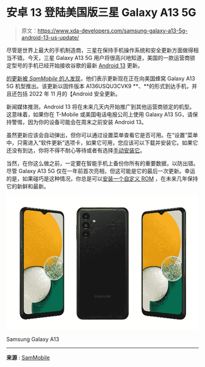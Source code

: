 # 安卓 13 登陆美国版三星 Galaxy A13 5G

> 原文：<https://www.xda-developers.com/samsung-galaxy-a13-5g-android-13-us-update/>

尽管是世界上最大的手机制造商，三星在保持手机操作系统和安全更新方面做得相当不错。今天，三星 Galaxy A13 5G 用户将很高兴地知道，美国的一款运营商锁定型号的手机已经开始接收谷歌的最新 [Android 13](https://www.xda-developers.com/android-13/) 更新。

[的更新被 *SamMobile* 的人发现](https://www.sammobile.com/news/galaxy-a13-5g-android-13-update-usa/)，他们表示更新现在正在向美国蜂窝 Galaxy A13 5G 机型推出。该更新以固件版本 A136USQU3CVK9 **、**的形式到达手机，并且还包括 2022 年 11 月的【Android 安全更新。

新闻媒体推测，Android 13 将在未来几天内开始推广到其他运营商锁定的机型。这意味着，如果你在 T-Mobile 或美国电话电报公司上使用 Galaxy A13 5G，请保持警惕，因为你的设备可能会在周末之前安装 Android 13。

虽然更新应该会自动弹出，但你可以通过设置菜单查看它是否可用。在“设置”菜单中，只需进入“软件更新”选项卡，如果它可用，您应该可以下载并安装它。如果它还没有到达，你将不得不耐心等待或者有选择[手动安装它](https://www.xda-developers.com/how-to-install-android-13/)。

当然，在你这么做之前，一定要在智能手机上备份你所有的重要数据，以防出错。尽管 Galaxy A13 5G 仅在一年前首次亮相，但这可能是它的最后一次更新。幸运的是，如果碰巧是这种情况，你总是可以[安装一个自定义 ROM](https://www.xda-developers.com/android-13-custom-rom-list/) ，在未来几年保持它的新鲜和最新。

 <picture>![The Galaxy A13 is a budget phone that gets the fundamentals right -- you have a large screen, a usable main and selfie camera, and enough battery to last all day. ](img/884d56519d890f986cc815f18c48f20d.png)</picture> 

Samsung Galaxy A13

* * *

**来源** : [SamMobile](https://www.sammobile.com/news/galaxy-a13-5g-android-13-update-usa/)